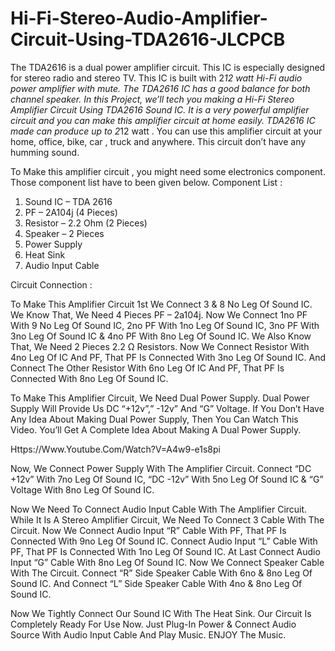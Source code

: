 # Hi-Fi-Stereo-Audio-Amplifier-Circuit-Using-TDA2616-JLCPCB
The TDA2616 is a dual power amplifier circuit. This IC is especially designed for stereo radio and stereo TV. This IC is built with 2*12 watt Hi-Fi audio power amplifier with mute. The TDA2616 IC has a good balance for both channel speaker.
In this Project, we’ll tech you making a Hi-Fi Stereo Amplifier Circuit Using TDA2616 Sound IC. It is a very powerful amplifier circuit and you can make this amplifier circuit at home easily. TDA2616 IC made can produce up to 2*12 watt . You can use this amplifier circuit at your home, office, bike, car , truck and anywhere. This circuit don’t have any humming sound. 

To Make this amplifier circuit , you might need some electronics component. Those component list have to been given below. 
Component List : 
1. Sound IC – TDA 2616 
2. PF – 2A104j (4 Pieces) 
3. Resistor – 2.2 Ohm (2 Pieces)
4. Speaker – 2 Pieces 
5. Power Supply 
6. Heat Sink 
7. Audio Input Cable

Circuit Connection : 

To Make This Amplifier Circuit 1st We Connect 3 & 8 No Leg Of Sound IC. We Know That, We Need 4 Pieces PF – 2a104j. Now  We Connect 1no PF With 9 No Leg Of Sound IC, 2no PF With 1no Leg Of Sound IC, 3no PF With 3no Leg Of Sound IC & 4no PF With 8no Leg Of Sound IC. 
We Also Know That, We Need 2 Pieces 2.2 Ω Resistors. Now We Connect Resistor With 4no Leg Of IC And PF, That PF Is Connected With 3no Leg Of Sound IC. And Connect The Other Resistor With 6no Leg Of IC And PF, That PF Is Connected With 8no Leg Of Sound IC.

To Make This Amplifier Circuit, We Need Dual Power Supply. Dual Power Supply Will Provide Us DC  “+12v”,” -12v” And “G” Voltage. If You Don’t Have Any Idea About Making Dual Power Supply, Then You Can Watch This Video. You’ll Get A Complete Idea About Making A Dual Power Supply.

Https://Www.Youtube.Com/Watch?V=A4w9-e1s8pi

Now, We Connect Power Supply With The Amplifier Circuit. Connect “DC +12v”  With 7no Leg Of Sound IC, “DC -12v”  With 5no Leg Of Sound IC & “G”  Voltage With 8no Leg Of Sound IC. 

Now We Need To Connect Audio Input Cable With The Amplifier Circuit. While It Is A Stereo Amplifier Circuit, We Need To Connect 3 Cable With The Circuit. Now We Connect Audio Input  “R” Cable With PF, That PF Is Connected With 9no Leg Of Sound IC. Connect Audio Input “L” Cable With PF, That PF Is Connected With 1no Leg Of Sound IC. At Last Connect Audio Input “G” Cable With 8no Leg Of Sound IC. 
Now We Connect Speaker Cable With The Circuit. Connect “R” Side Speaker Cable With 6no & 8no Leg Of Sound IC. And Connect “L” Side Speaker Cable With 4no & 8no Leg Of Sound IC. 

Now We Tightly Connect Our Sound IC With The Heat Sink. 
Our Circuit Is Completely Ready For Use Now. Just Plug-In Power & Connect Audio Source With Audio Input Cable And Play Music. 
ENJOY The Music.
